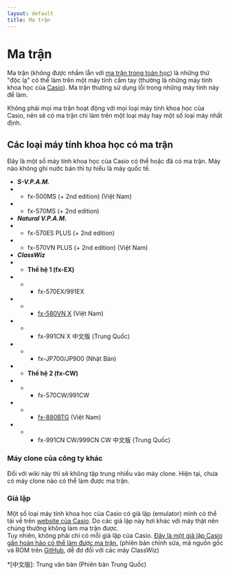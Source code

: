 ```yaml
---
layout: default
title: Ma trận
---
```


# Ma trận
Ma trận (không được nhầm lẫn với [ma trận trong toán học](https://vi.wikipedia.org/wiki/Ma_tr%E1%BA%ADn_(to%C3%A1n_h%E1%BB%8Dc))) là những thứ "độc lạ" có thể làm trên một máy tính cầm tay (thường là những máy tính khoa học của [Casio](https://vi.wikipedia.org/wiki/Casio)). Ma trận thường sử dụng lỗi trong những máy tính này để làm.

Không phải mọi ma trận hoạt động với mọi loại máy tính khoa học của Casio, nên sẽ có ma trận chỉ làm trên một loại máy hay một số loại máy nhất định.

## Các loại máy tính khoa học có ma trận
Đây là một số máy tính khoa học của Casio có thể hoặc đã có ma trận. Máy nào không ghi nước bán thì tự hiểu là máy quốc tế.
- ***S-V.P.A.M.***
- - fx-500MS (+ 2nd edition) (Việt Nam)
- - fx-570MS (+ 2nd edition)
- ***Natural V.P.A.M.***
- - fx-570ES PLUS (+ 2nd edition)
- - fx-570VN PLUS (+ 2nd edition) (Việt Nam)
- ***ClassWiz***
- - **Thế hệ 1 (fx-EX)**
- - - fx-570EX/991EX
- - - [fx-580VN X](/thu-vien-ma-tran/docs/fx580vnx) (Việt Nam)
- - - fx-991CN X 中文版 (Trung Quốc)
- - - fx-JP700/JP900 (Nhật Bản)
- - **Thế hệ 2 (fx-CW)**
- - - fx-570CW/991CW
- - - [fx-880BTG](/thu-vien-ma-tran/docs/fx880btg) (Việt Nam)
- - - fx-991CN CW/999CN CW 中文版 (Trung Quốc)

### Máy clone của công ty khác
Đối với wiki này thì sẽ không tập trung nhiều vào máy clone.
Hiện tại, chưa có máy clone nào có thể làm được ma trận.

### Giả lập
Một số loại máy tính khoa học của Casio có giả lập (emulator) mình có thể tải về trên [website của Casio](https://edu.casio.com/softwarelicense/index.php). Do các giả lập này hơi khác với máy thật nên chúng thường không làm ma trận được.  
Tuy nhiên, không phải chỉ có mỗi giả lập của Casio. [Đây là một giả lập Casio gần hoàn hảo có thể làm được ma trận.](https://drive.google.com/file/d/11co4YDYDUsCghI-DrhpqYU0PDO7BL-uZ/view?usp=share_link) (phiên bản chỉnh sửa, mã nguồn gốc và ROM trên [GitHub](https://github.com/user202729/fxesplus), dễ đơ đối với các máy ClassWiz)

*[中文版]: Trung văn bản (Phiên bản Trung Quốc)